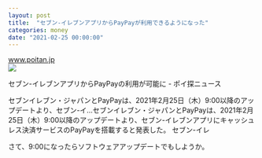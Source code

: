 ```yaml
---
layout: post
title:  "セブン-イレブンアプリからPayPayが利用できるようになった"
categories: money
date: "2021-02-25 00:00:00"
---
```



<div class="card">
  <a href="https://www.poitan.jp/archives/76608"></a>
  <div class="card__header">
    <a href="https://www.poitan.jp/archives/76608">www.poitan.jp</a>
  </div>
  <div class="card__image">
    <img src="https://www.poitan.jp/wp-content/uploads/2021/02/paypay-711.jpghttps://www.poitan.jp/wp-content/uploads/2021/02/paypay-711.jpg">
  </div>
  <div class="card__title">
    <p>セブン-イレブンアプリからPayPayの利用が可能に - ポイ探ニュース</p>
  </div>
  <div class="card__description">
    <p>セブンイレブン・ジャパンとPayPayは、2021年2月25日（木）9:00以降のアップデートより、セブン-イ…セブンイレブン・ジャパンとPayPayは、2021年2月25日（木）9:00以降のアップデートより、セブン-イレブンアプリにキャッシュレス決済サービスのPayPayを搭載すると発表した。 セブン-イレ</p>
  </div>
</div>


さて、9:00になったらソフトウェアアップデートでもしようか。

